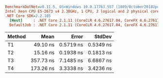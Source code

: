 ``` ini

BenchmarkDotNet=v0.11.5, OS=Windows 10.0.17763.557 (1809/October2018Update/Redstone5), VM=Hyper-V
Intel Xeon CPU E5-2673 v4 2.30GHz, 1 CPU, 2 logical and 2 physical cores
.NET Core SDK=2.2.105
  [Host]     : .NET Core 2.1.11 (CoreCLR 4.6.27617.04, CoreFX 4.6.27617.02), 64bit RyuJIT
  DefaultJob : .NET Core 2.1.11 (CoreCLR 4.6.27617.04, CoreFX 4.6.27617.02), 64bit RyuJIT


```
| Method |      Mean |     Error |    StdDev |
|------- |----------:|----------:|----------:|
|     T1 |  49.10 ns | 0.5719 ns | 0.5349 ns |
|     T2 |  15.16 ns | 0.1938 ns | 0.1813 ns |
|     T3 | 357.73 ns | 7.1485 ns | 6.6867 ns |
|     T4 | 173.26 ns | 3.3338 ns | 3.4236 ns |
